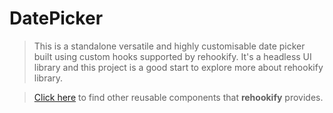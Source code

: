 # DatePicker 

> This is a standalone versatile and highly customisable date picker built using custom hooks supported by rehookify. It's a headless UI library and this project is a good start to explore more about rehookify library.

> [Click here](https://github.com/rehookify/datepicker) to find other reusable components that **rehookify** provides.